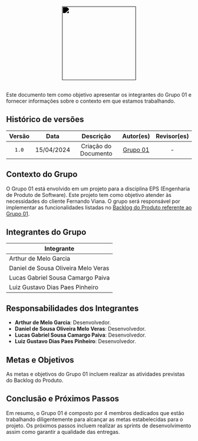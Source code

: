 <br/>

<div style="display: flex; flex-direction: column; justify-content: center; align-items:center;">
    <img src="https://dansousamelo.github.io/RQ_ISP/assets/ANALISE.png" width="200" height="200" style="filter: brightness(0%);"ss />
</div>

<br/>

Este documento tem como objetivo apresentar os integrantes do Grupo 01 e fornecer informações sobre o contexto em que estamos trabalhando.


## Histórico de versões

| Versão |    Data    |      Descrição       |                      Autor(es)                       | Revisor(es) |
| :----: | :--------: | :------------------: | :--------------------------------------------------: | :---------: |
| `1.0`  | 15/04/2024 | Criação do Documento | [Grupo 01](/grupos/grupo_01?id=integrantes-do-grupo) |      -      |

## Contexto do Grupo

O Grupo 01 está envolvido em um projeto para a disciplina EPS (Engenharia de Produto de Software). Este projeto tem como objetivo atender às necessidades do cliente Fernando Viana. O grupo será responsável por implementar as funcionalidades listadas no [Backlog do Produto referente ao Grupo 01](../grupos/grupo_01/backlog.md).

## Integrantes do Grupo

| Integrante                          | 
| ----------------------------------- |
| Arthur de Melo Garcia               |
| Daniel de Sousa Oliveira Melo Veras |
| Lucas Gabriel Sousa Camargo Paiva   |
| Luiz Gustavo Dias Paes Pinheiro     |

## Responsabilidades dos Integrantes

- **Arthur de Melo Garcia**: Desenvolvedor.
- **Daniel de Sousa Oliveira Melo Veras**: Desenvolvedor.
- **Lucas Gabriel Sousa Camargo Paiva**: Desenvolvedor.
- **Luiz Gustavo Dias Paes Pinheiro**: Desenvolvedor.

## Metas e Objetivos

As metas e objetivos do Grupo 01 incluem realizar as atividades previstas do Backlog do Produto.

## Conclusão e Próximos Passos

Em resumo, o Grupo 01 é composto por 4 membros dedicados que estão trabalhando diligentemente para alcançar as metas estabelecidas para o projeto. Os próximos passos incluem realizar as sprints de desenvolvimento assim como garantir a qualidade das entregas.


